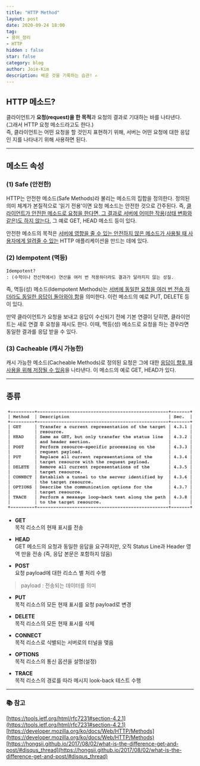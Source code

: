 ```yaml
---
title: "HTTP Method"
layout: post
date: 2020-09-24 18:00
tag:
- 용어_정리
- HTTP
hidden : false
star: false
category: blog
author: Joie-Kim
description: 배운 것을 기록하는 습관! ✍️
---
```

## HTTP 메소드?

클라이언트가 **요청(request)을 한 목적**과 요청의 결과로 기대하는 바를 나타낸다.<br>(그래서 HTTP 요청 메소드라고도 한다.)<br>
즉, 클라이언트는 어떤 요청을 할 것인지 표현하기 위해, 서버는 어떤 요청에 대한 응답인 지를 나타내기 위해 사용하면 된다.

---

## 메소드 속성
### (1) Safe (안전한)

HTTP는 안전한 메소드(Safe Methods)라 불리는 메소드의 집합을 정의한다. 정의된 의미 체계가 본질적으로 '읽기 전용'이면 요청 메소드는 안전한 것으로 간주된다. 즉, <u>클라이언트가 안전한 메소드로 요청을 한다면, 그 결과로 서버에 어떠한 작용(상태 변화와 같은)도 하지 않는다.</u> 그 예로 GET, HEAD 메소드 등이 있다.

안전한 메소드의 목적은 <u>서버에 영향을 줄 수 있는 안전하지 않은 메소드가 사용될 때 사용자에게 알려줄 수 있는</u> HTTP 애플리케이션을 만드는 데에 있다.

### (2) Idempotent (멱등)

```
Idempotent?
: (수학이나 전산학에서) 연산을 여러 번 적용하더라도 결과가 달라지지 않는 성질.
```

즉, 멱등(성) 메소드(Idempotent Methods)는 <u>서버에 동일한 요청을 여러 번 전송 하더라도 동일한 응답이 돌아와야 함</u>을 의미한다. 이런 메소드의 예로 PUT, DELETE 등이 있다.

만약 클라이언트가 요청을 보내고 응답이 수신되기 전에 기본 연결이 닫히면, 클라이언트는 새로 연결 후 요청을 재시도 한다. 이때, 멱등(성) 메소드로 요청을 하는 경우라면 동일한 결과를 응답 받을 수 있다.

### (3) Cacheable (캐시 가능한)

캐시 가능한 메소드(Cacheable Methods)로 정의된 요청은 그에 대한 <u>응답이 향후 재사용을 위해 저장될 수 있음</u>을 나타낸다. 이 메소드의 예로 GET, HEAD가 있다.

---

## 종류

![image](/assets/200924/HTTP-Method.png)

- **GET**<br>
목적 리소스의 현재 표시를 전송

- **HEAD**<br>
GET 메소드의 요청과 동일한 응답을 요구하지만, 오직 Status Line과 Header 영역 만을 전송 (즉, 응답 본문은 포함하지 않음)

- **POST**<br>
요청 payload에 대한 리소스 별 처리 수행
> payload : 전송되는 데이터를 의미

- **PUT**<br>
목적 리소스의 모든 현재 표시를 요청 payload로 변경

- **DELETE**<br>
목적 리소스의 모든 현재 표시를 삭제

- **CONNECT**<br>
목적 리소스로 식별되는 서버로의 터널을 맺음

- **OPTIONS**<br>
목적 리소스의 통신 옵션을 설명(설정)

- **TRACE**<br>
목적 리소스의 경로를 따라 메시지 look-back 테스트 수행

---

### 📚 참고

[https://tools.ietf.org/html/rfc7231#section-4.2.1](https://tools.ietf.org/html/rfc7231#section-4.2.1)
[https://developer.mozilla.org/ko/docs/Web/HTTP/Methods](https://developer.mozilla.org/ko/docs/Web/HTTP/Methods)
[https://hongsii.github.io/2017/08/02/what-is-the-difference-get-and-post/#disqus_thread](https://hongsii.github.io/2017/08/02/what-is-the-difference-get-and-post/#disqus_thread)